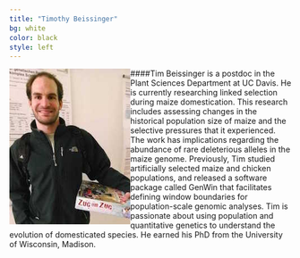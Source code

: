 ```yaml
---
title: "Timothy Beissinger"
bg: white
color: black
style: left
---
```


<div style="float: left">
    <img src="img/2014-03-12 20.50.42.jpg" alt="Picture of me" title="Picture"/>
</div>

####Tim Beissinger is a postdoc in the Plant Sciences Department at UC Davis.  He is currently researching linked selection during maize domestication. This research includes assessing changes in the historical population size of maize and the selective pressures that it experienced. The work has implications regarding the abundance of rare deleterious alleles in the maize genome. Previously, Tim studied artificially selected maize and chicken populations, and released a software package called GenWin that facilitates defining window boundaries for population-scale genomic analyses. Tim is passionate about using population and quantitative genetics to understand the evolution of domesticated species. He earned his PhD from the University of Wisconsin, Madison.



